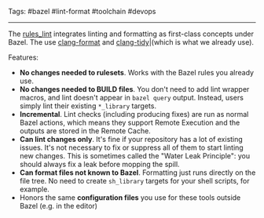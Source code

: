 Tags: #bazel #lint-format #toolchain #devops

---

The [rules_lint](https://github.com/aspect-build/rules_lint) integrates linting and formatting as first-class concepts under Bazel. The use [clang-format](https://clang.llvm.org/docs/ClangFormat.html) and [clang-tidy](https://clang.llvm.org/extra/clang-tidy/)|(which is what we already use).

Features:

- **No changes needed to rulesets**. Works with the Bazel rules you already use.
- **No changes needed to BUILD files**. You don't need to add lint wrapper macros, and lint doesn't appear in `bazel query` output. Instead, users simply lint their existing `*_library` targets.
- **Incremental**. Lint checks (including producing fixes) are run as normal Bazel actions, which means they support Remote Execution and the outputs are stored in the Remote Cache.
- **Can lint changes only**. It's fine if your repository has a lot of existing issues. It's not necessary to fix or suppress all of them to start linting new changes. This is sometimes called the "Water Leak Principle": you should always fix a leak before mopping the spill.
- **Can format files not known to Bazel**. Formatting just runs directly on the file tree. No need to create `sh_library` targets for your shell scripts, for example.
- Honors the same **configuration files** you use for these tools outside Bazel (e.g. in the editor)